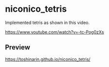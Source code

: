 # niconico_tetris

Implemented tetris as shown in this video.

https://www.youtube.com/watch?v=-tc-Pog0zXs

## Preview

https://toshinarin.github.io/niconico_tetris/
